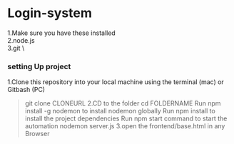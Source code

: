 # Login-system

1.Make sure you have these installed \
2.node.js \
3.git \
### setting Up project 
1.Clone this repository into your local machine using the terminal (mac) or Gitbash (PC) 
 > git clone CLONEURL
2.CD to the folder cd FOLDERNAME Run
 > npm install -g nodemon to install nodemon globally Run 
 > npm install to install the project dependencies Run 
 > npm start command to start the automation
 > nodemon server.js
3.open the frontend/base.html in any Browser

